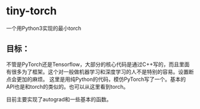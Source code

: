 # tiny-torch
一个用Python3实现的最小torch
## 目标：
不管是PyTorch还是Tensorflow，大部分的核心代码是通过C++写的，而且里面有很多为了框架。这个对一般做机器学习和深度学习的人不是特别的容易。设置断点会更加的麻烦。
这里是用纯Python的代码，模仿PyTorch写了一个。基本的API也是和torch的类似的。也可以从这里看到torch。

目前主要实现了autograd和一些基本的函数。

